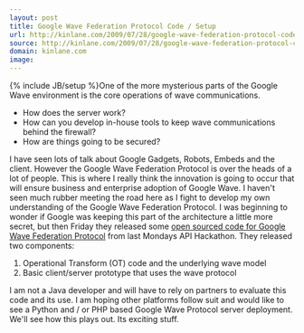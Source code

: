 ```yaml
---
layout: post
title: Google Wave Federation Protocol Code / Setup
url: http://kinlane.com/2009/07/28/google-wave-federation-protocol-code-setup/
source: http://kinlane.com/2009/07/28/google-wave-federation-protocol-code-setup/
domain: kinlane.com
image: 
---
```

{% include JB/setup %}One of the more mysterious parts of the Google Wave environment is the core operations of wave communications.
<ul class="mainlist">
     <li>How does the server work?
     </li>
     <li>How can you develop in-house tools to keep wave communications behind the firewall?
     </li>
     <li>How are things going to be secured?
     </li>
</ul>I have seen lots of talk about Google Gadgets, Robots, Embeds and the client. However the Google Wave Federation Protocol is over the heads of a lot of people. This is where I really think the innovation is going to occur that will ensure business and enterprise adoption of Google Wave. I haven't seen much rubber meeting the road here as I fight to develop my own understanding of the Google Wave Federation Protocol. I was beginning to wonder if Google was keeping this part of the architecture a little more secret, but then Friday they released some <a href="http://googlewavedev.blogspot.com/2009/07/google-wave-federation-protocol-and.html">open sourced code for Google Wave Federation Protocol</a> from last Mondays API Hackathon. They released two components:
<ol class="mainlist">
     <li>Operational Transform (OT) code and the underlying wave model
     </li>
     <li>Basic client/server prototype that uses the wave protocol
     </li>
</ol>I am not a Java developer and will have to rely on partners to evaluate this code and its use. I am hoping other platforms follow suit and would like to see a Python and / or PHP based Google Wave Protocol server deployment. We'll see how this plays out. Its exciting stuff.
<form>
     <input id="gwProxy" type="hidden" /><!--Session data--><input id="jsProxy" onclick="jsCall();" type="hidden" />
</form>